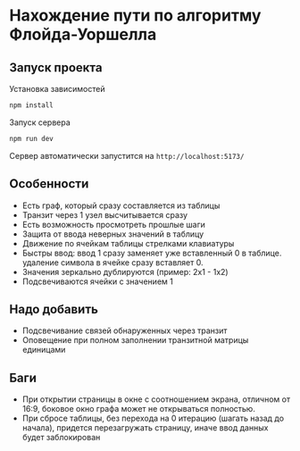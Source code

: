 # Нахождение пути по алгоритму Флойда-Уоршелла
## Запуск проекта
Установка зависимостей
```bash
npm install
```
Запуск сервера
```bash
npm run dev
```

Сервер автоматически запустится на `http://localhost:5173/`

## Особенности

- Есть граф, который сразу составляется из таблицы
- Транзит через 1 узел высчитывается сразу
- Есть возможность просмотреть прошлые шаги
- Защита от ввода неверных значений в таблицу
- Движение по ячейкам таблицы стрелками клавиатуры
- Быстры ввод: ввод 1 сразу заменяет уже вставленный 0 в таблице. удаление символа в ячейке сразу вставляет 0.
- Значения зеркально дублируются (пример: 2x1 - 1x2)
- Подсвечиваются ячейки с значением 1

## Надо добавить

- Подсвечивание связей обнаруженных через транзит
- Оповещение при полном заполнении транзитной матрицы единицами

## Баги

- При открытии страницы в окне с соотношением экрана, отличном от 16:9, боковое окно графа может не открываться полностью.
- При сбросе таблицы, без перехода на 0 итерацию (шагать назад до начала), придется перезагружать страницу, иначе ввод данных будет заблокирован
